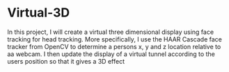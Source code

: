 # Virtual-3D

In this project, I will create a virtual three dimensional display using face tracking for head tracking. More specifically, I use the HAAR Cascade face tracker from OpenCV to determine a persons x, y and z location relative to aa webcam. I then update the display of a virtual tunnel according to the users position so that it gives a 3D effect
